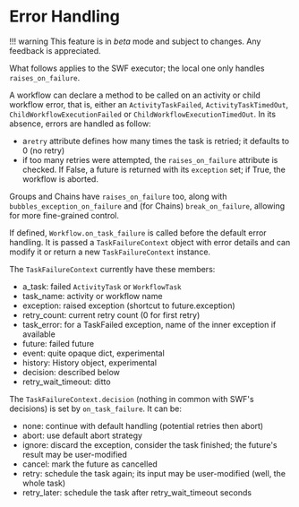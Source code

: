 Error Handling
==============

!!! warning
    This feature is in _beta_ mode and subject to changes. Any feedback is appreciated.

What follows applies to the SWF executor; the local one only handles `raises_on_failure`.

A workflow can declare a method to be called on an activity or child workflow error, that is, either an
`ActivityTaskFailed`, `ActivityTaskTimedOut`, `ChildWorkflowExecutionFailed` or `ChildWorkflowExecutionTimedOut`.
In its absence, errors are handled as follow:

*  a`retry` attribute defines how many times the task is retried; it defaults to 0 (no retry)
* if too many retries were attempted, the `raises_on_failure` attribute is checked. If False, a future is returned with 
    its `exception` set; if True, the workflow is aborted. 

Groups and Chains have `raises_on_failure` too, along with `bubbles_exception_on_failure` and (for Chains)
`break_on_failure`, allowing for more fine-grained control.

If defined, `Workflow.on_task_failure` is called before the default error handling. It is passed a `TaskFailureContext` 
object with error details and can modify it or return a new `TaskFailureContext` instance.

The `TaskFailureContext` currently have these members:
* a_task: failed `ActivityTask` or `WorkflowTask`
* task_name: activity or workflow name
* exception: raised exception (shortcut to future.exception)
* retry_count: current retry count (0 for first retry)
* task_error: for a TaskFailed exception, name of the inner exception if available
* future: failed future
* event: quite opaque dict, experimental
* history: History object, experimental
* decision: described below
* retry_wait_timeout: ditto

The `TaskFailureContext.decision` (nothing in common with SWF's decisions) is set by `on_task_failure`. It can be:

* none: continue with default handling (potential retries then abort)
* abort: use default abort strategy
* ignore: discard the exception, consider the task finished; the future's result may be user-modified
* cancel: mark the future as cancelled
* retry: schedule the task again; its input may be user-modified (well, the whole task)
* retry_later: schedule the task after retry_wait_timeout seconds


